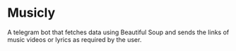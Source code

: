 # Musicly
A telegram bot that fetches data using Beautiful Soup and sends the links of music videos or lyrics as required by the user.
